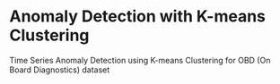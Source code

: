 # Anomaly Detection with K-means Clustering
Time Series Anomaly Detection using K-means Clustering for OBD (On Board Diagnostics) dataset